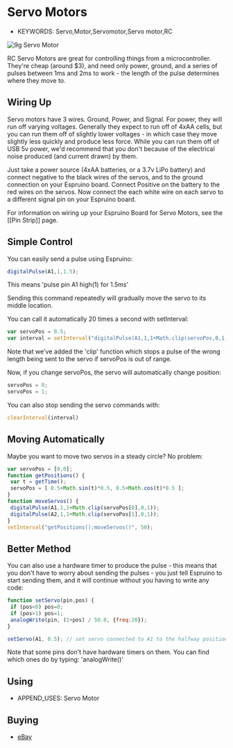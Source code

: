 <!--- Copyright (c) 2013 Gordon Williams, Pur3 Ltd. See the file LICENSE for copying permission. -->
Servo Motors
===========

* KEYWORDS: Servo,Motor,Servomotor,Servo motor,RC

![9g Servo Motor](9g.jpg)

RC Servo Motors are great for controlling things from a microcontroller. They're cheap (around $3), and need only power, ground, and a series of pulses between 1ms and 2ms to work - the length of the pulse determines where they move to.

Wiring Up
--------

Servo motors have 3 wires. Ground, Power, and Signal. For power, they will run off varying voltages. Generally they expect to run off of 4xAA cells, but you can run them off of slightly lower voltages - in which case they move slightly less quickly and produce less force. While you can run them off of USB 5v power, we'd recommend that you don't because of the electrical noise produced (and current drawn) by them.

Just take a power source (4xAA batteries, or a 3.7v LiPo battery) and connect negative to the black wires of the servos, and to the ground connection on your Espruino board. Connect Positive on the battery to the red wires on the servos. Now connect the each white wire on each servo to a different signal pin on your Espruino board.

For information on wiring up your Espruino Board for Servo Motors, see the [[Pin Strip]] page.

 
Simple Control
------------

You can easily send a pulse using Espruino:

```JavaScript
digitalPulse(A1,1,1.5);
```

This means 'pulse pin A1 high(1) for 1.5ms'

Sending this command repeatedly will gradually move the servo to its middle location.

You can call it automatically 20 times a second with setInterval:

```JavaScript
var servoPos = 0.5;
var interval = setInterval("digitalPulse(A1,1,1+Math.clip(servoPos,0,1))", 50);
```

Note that we've added the 'clip' function which stops a pulse of the wrong length being sent to the servo if servoPos is out of range.

Now, if you change servoPos, the servo will automatically change position:

```JavaScript
servoPos = 0;
servoPos = 1;
```

You can also stop sending the servo commands with:

```JavaScript
clearInterval(interval)
``` 

Moving Automatically
------------------

Maybe you want to move two servos in a steady circle? No problem:

```JavaScript
var servoPos = [0,0];
function getPositions() {
 var t = getTime();
 servoPos = [ 0.5+Math.sin(t)*0.5, 0.5+Math.cos(t)*0.5 ];
}
function moveServos() {
 digitalPulse(A1,1,1+Math.clip(servoPos[0],0,1));
 digitalPulse(A2,1,1+Math.clip(servoPos[1],0,1));
}
setInterval("getPositions();moveServos()", 50);
```

Better Method
-----------

You can also use a hardware timer to produce the pulse - this means that you don't have to worry about sending the pulses - you just tell Espruino to start sending them, and it will continue without you having to write any code:

```JavaScript
function setServo(pin,pos) {
 if (pos<0) pos=0;
 if (pos>1) pos=1;
 analogWrite(pin, (1+pos) / 50.0, {freq:20});
}

setServo(A1, 0.5); // set servo connected to A1 to the halfway position
```

Note that some pins don't have hardware timers on them. You can find which ones do by typing: 'analogWrite()'

Using 
-----

* APPEND_USES: Servo Motor

Buying
-----

* [eBay](http://www.ebay.com/sch/i.html?_nkw=9g+servo)
